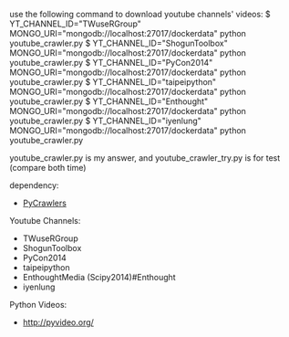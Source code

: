 use the following command to download youtube channels' videos:
    $ YT_CHANNEL_ID="TWuseRGroup" MONGO_URI="mongodb://localhost:27017/dockerdata" python youtube_crawler.py
    $ YT_CHANNEL_ID="ShogunToolbox" MONGO_URI="mongodb://localhost:27017/dockerdata" python youtube_crawler.py 
    $ YT_CHANNEL_ID="PyCon2014" MONGO_URI="mongodb://localhost:27017/dockerdata" python youtube_crawler.py 
    $ YT_CHANNEL_ID="taipeipython" MONGO_URI="mongodb://localhost:27017/dockerdata" python youtube_crawler.py 
    $ YT_CHANNEL_ID="Enthought" MONGO_URI="mongodb://localhost:27017/dockerdata" python youtube_crawler.py 
    $ YT_CHANNEL_ID="iyenlung" MONGO_URI="mongodb://localhost:27017/dockerdata" python youtube_crawler.py 

youtube_crawler.py is my answer, and youtube_crawler_try.py is for test
(compare both time)

dependency:
- [PyCrawlers](https://github.com/PlaYdata/PyCrawlers)

Youtube Channels:
- TWuseRGroup
- ShogunToolbox
- PyCon2014
- taipeipython
- EnthoughtMedia (Scipy2014)#Enthought
- iyenlung

Python Videos:
- http://pyvideo.org/
    



